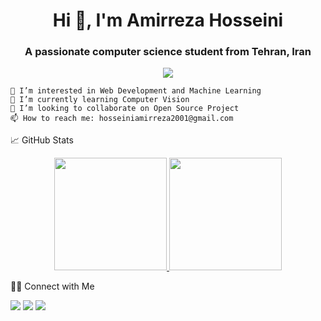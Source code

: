 <h1 align="center">Hi 👋, I'm Amirreza Hosseini</h1>
<h3 align="center">A passionate computer science student from Tehran, Iran</h3>

<p align="center">
<img src="https://komarev.com/ghpvc/?username=Amiirhosseini&color=blueviolet&style=flat">
</p>

    👀 I’m interested in Web Development and Machine Learning
    🌱 I’m currently learning Computer Vision
    💞️ I’m looking to collaborate on Open Source Project
    📫 How to reach me: hosseiniamirreza2001@gmail.com

📈 GitHub Stats

<p align="center">
<a href="https://github.com/Amiirhosseini">
<img height="180em" src="https://github-readme-stats-eight-theta.vercel.app/api?username=Amiirhosseini&show_icons=true&theme=algolia&include_all_commits=true&count_private=true"/>
<img height="180em" src="https://github-readme-stats-eight-theta.vercel.app/api/top-langs/?username=Amiirhosseini&layout=compact&langs_count=8&theme=algolia"/>
</a>
</p>

🤝🏻  Connect with Me
<p>
<a href="https://www.linkedin.com/in/amirreza-hosseini-872583207"><img src="https://img.shields.io/badge/-Amirreza Hosseini-0077B5?style=flat&logo=Linkedin&logoColor=white"/></a>
<a href="mailto:hosseiniamirreza2001@gmail.com"><img 
src="https://img.shields.io/badge/-hosseiniamirreza2001@gmail.com-D14836?style=flat&logo=Gmail&logoColor=white"/></a>
<a href="https://amiirhosseini.github.io/"><img src="https://img.shields.io/badge/-Online Portfolio-2CA5E0?style=flat&logo=html5&logoColor=white"/></a>
</p>